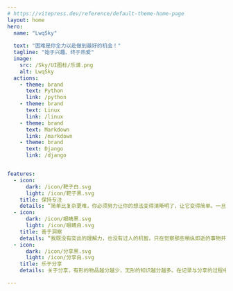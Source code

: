 ```yaml
---
# https://vitepress.dev/reference/default-theme-home-page
layout: home
hero:
  name: "LwqSky"
  
  text: "困难是你全力以赴做到最好的机会！"
  tagline: "始于兴趣、终于热爱"
  image:
    src: /Sky/UI图标/乐谱.png
    alt: LwqSky
  actions:
    - theme: brand
      text: Python
      link: /python
    - theme: brand
      text: Linux
      link: /linux
    - theme: brand
      text: Markdown
      link: /markdown
    - theme: brand
      text: Django
      link: /django


features:
  - icon: 
      dark: /icon/靶子白.svg
      light: /icon/靶子黑.svg
    title: 保持专注
    details: “简单比复杂更难，你必须努力让你的想法变得清晰明了，让它变得简单。一旦你做到了简单，你就能搬动大山。” -- 乔布斯
  - icon: 
      dark: /icon/眼睛黑.svg
      light: /icon/眼睛白.svg
    title: 善于洞察
    details: “我既没有突出的理解力，也没有过人的机智。只在觉察那些稍纵即逝的事物并对其进行精细观察的能力上，我可能在普通人之上。” -- 达尔文
  - icon: 
      dark: /icon/分享黑.svg
      light: /icon/分享白.svg
    title: 乐于分享
    details: 关于分享，有形的物品越分越少，无形的知识越分越多。在记录与分享的过程中, 梳理所学, 交流所得, 必有所获。

---
```




